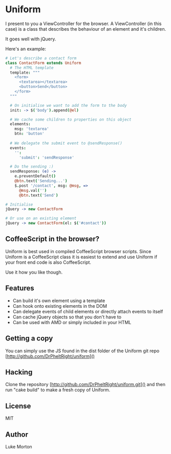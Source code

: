 # Uniform

I present to you a ViewController for the browser. A
ViewController (in this case) is a class that describes the
behaviour of an element and it's children.

It goes well with jQuery.

Here's an example:

``` coffeescript
# Let's describe a contact form
class ContactForm extends Uniform
  # The HTML template
  template: """
    <form>
      <textarea></textarea>
      <button>Send</button>
    </form>
  """

  # On initialise we want to add the form to the body
  init: -> $('body').append(@el)

  # We cache some children to properties on this object
  elements:
    msg: 'textarea'
    btn: 'button'
  
  # We delegate the submit event to @sendResponse()
  events:
    '':
      'submit': 'sendResponse'

  # Do the sending :)
  sendResponse: (e) ->
    e.preventDefault()
    @btn.text('Sending...')
    $.post '/contact', msg: @msg, =>
      @msg.val('')
      @btn.text('Send')

# Initialise
jQuery -> new ContactForm

# Or use on an existing element
jQuery -> new ContactForm(el: $('#contact'))
```

## CoffeeScript in the browser?

Uniform is best used in compiled CoffeeScript browser scripts.
Since Uniform is a CoffeeScript class it is easiest to extend
and use Uniform if your front end code is also CoffeeScript.

Use it how you like though.

## Features

 - Can build it's own element using a template
 - Can hook onto existing elements in the DOM
 - Can delegate events of child elements or directly attach
   events to itself
 - Can cache jQuery objects so that you don't have to
 - Can be used with AMD or simply included in your HTML

## Getting a copy

You can simply use the JS found in the dist folder of the
Uniform git repo [http://github.com/DrPheltRight/uniform]()

## Hacking

Clone the repository [http://github.com/DrPheltRight/uniform.git]()
and then run "cake build" to make a fresh copy of Uniform.

## License

MIT

## Author

Luke Morton